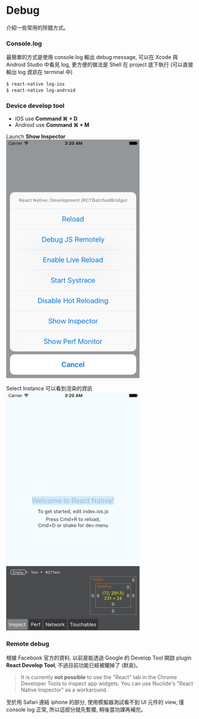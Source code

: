 # Debug
介紹一些常用的除錯方式。

### Console.log
最簡單的方式是使用 console.log 輸出 debug message, 可以在 Xcode 與 Android Studio 中看見 log, 更方便的做法是 Shell 在 project 底下執行 (可以直接輸出 log 資訊在 terminal 中)

```bash
$ react-native log-ios
$ react-native log-android
```

### Device develop tool
* iOS use **Command ⌘ + D**
* Android use **Command ⌘ + M** 

Launch **Show Inspector**
![](Inspect1.jpg)

Select Instance 可以看到渲染的資訊
![](Inspect2.jpg)

### Remote debug
根據 Facebook 官方的資料, 以前是能透過 Google 的 Develop Tool 開啟 plugin **React Develop Tool**, 不過目前功能已經被閹掉了 (默哀)。

>It is currently **not possible** to use the "React" tab in the Chrome Developer Tools to inspect app widgets. You can use Nuclide's "React Native Inspector" as a workaround.

至於用 Safari 連結 iphone 的部分, 使用模擬器測試看不到 UI 元件的 view, 僅 console log 正常, 所以這部分就先暫擱, 稍後當功課再補完。

